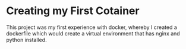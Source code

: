 # Creating my First Cotainer

This project was my first experience with docker, whereby I created a dockerfile which would create a virtual environment that has nginx and python installed.
